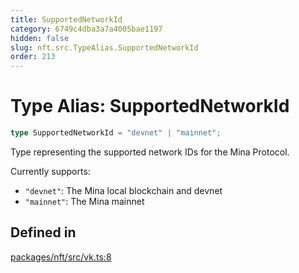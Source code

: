 ```yaml
---
title: SupportedNetworkId
category: 6749c4dba3a7a4005bae1197
hidden: false
slug: nft.src.TypeAlias.SupportedNetworkId
order: 213
---
```


# Type Alias: SupportedNetworkId

```ts
type SupportedNetworkId = "devnet" | "mainnet";
```

Type representing the supported network IDs for the Mina Protocol.

Currently supports:
- `"devnet"`: The Mina local blockchain and devnet
- `"mainnet"`: The Mina mainnet

## Defined in

[packages/nft/src/vk.ts:8](https://github.com/zkcloudworker/minatokens-lib/blob/main/packages/nft/src/vk.ts#L8)
